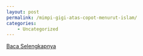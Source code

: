 ```yaml
---
layout: post
permalink: /mimpi-gigi-atas-copot-menurut-islam/
categories:
    - Uncategorized
---
```


[Baca Selengkapnya](/03)